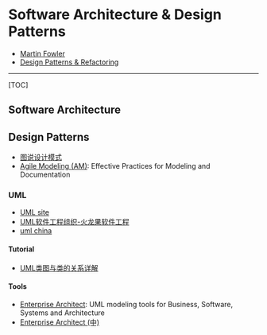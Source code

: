 # Software Architecture & Design Patterns

* [Martin Fowler](https://martinfowler.com/)
* [Design Patterns & Refactoring](https://sourcemaking.com/)

-----

[TOC]

## Software Architecture


## Design Patterns

* [图说设计模式](https://design-patterns.readthedocs.io/zh_CN/latest/index.html)
* [Agile Modeling (AM)](http://agilemodeling.com/): Effective Practices for Modeling and Documentation


### UML

* [UML site](http://www.uml.org/)
* [UML软件工程组织-火龙果软件工程](http://www.uml.org.cn/)
* [uml china](http://www.umlchina.com/)

#### Tutorial
* [UML类图与类的关系详解](http://www.uml.org.cn/oobject/201104212.asp)

#### Tools
* [Enterprise Architect](https://sparxsystems.com/): UML modeling tools for Business, Software, Systems and Architecture
* [Enterprise Architect (中)](https://sparxsystems.cn/)
